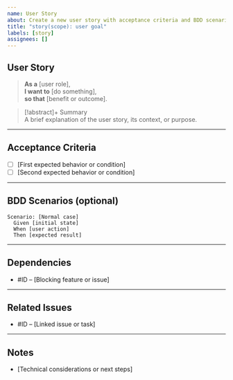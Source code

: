 ```yaml
---
name: User Story
about: Create a new user story with acceptance criteria and BDD scenarios
title: "story(scope): user goal"
labels: [story]
assignees: []
---
```


## User Story

> **As a** [user role],  
> **I want to** [do something],  
> **so that** [benefit or outcome].

> [!abstract]+ Summary  
> A brief explanation of the user story, its context, or purpose.

---

## Acceptance Criteria

- [ ] [First expected behavior or condition]
- [ ] [Second expected behavior or condition]

---

## BDD Scenarios (optional)

```gherkin
Scenario: [Normal case]
  Given [initial state]
  When [user action]
  Then [expected result]
```

---

## Dependencies

- #ID – [Blocking feature or issue]

---

## Related Issues

- #ID – [Linked issue or task]

---

## Notes

- [Technical considerations or next steps]
